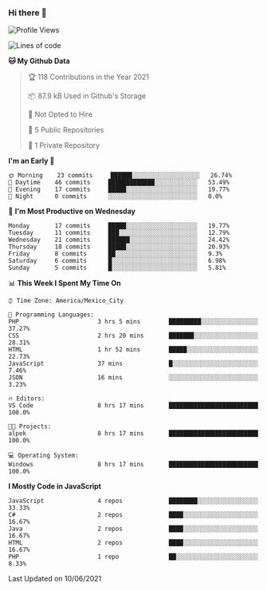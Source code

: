 ### Hi there 👋

<!--START_SECTION:waka-->
![Profile Views](http://img.shields.io/badge/Profile%20Views-0-blue)

![Lines of code](https://img.shields.io/badge/From%20Hello%20World%20I%27ve%20Written-1.8%20million%20lines%20of%20code-blue)

**🐱 My Github Data** 

> 🏆 118 Contributions in the Year 2021
 > 
> 📦 87.9 kB Used in Github's Storage 
 > 
> 🚫 Not Opted to Hire
 > 
> 📜 5 Public Repositories 
 > 
> 🔑 1 Private Repository 
 > 
**I'm an Early 🐤** 

```text
🌞 Morning    23 commits     ██████░░░░░░░░░░░░░░░░░░░   26.74% 
🌆 Daytime    46 commits     █████████████░░░░░░░░░░░░   53.49% 
🌃 Evening    17 commits     █████░░░░░░░░░░░░░░░░░░░░   19.77% 
🌙 Night      0 commits      ░░░░░░░░░░░░░░░░░░░░░░░░░   0.0%

```
📅 **I'm Most Productive on Wednesday** 

```text
Monday       17 commits     █████░░░░░░░░░░░░░░░░░░░░   19.77% 
Tuesday      11 commits     ███░░░░░░░░░░░░░░░░░░░░░░   12.79% 
Wednesday    21 commits     ██████░░░░░░░░░░░░░░░░░░░   24.42% 
Thursday     18 commits     █████░░░░░░░░░░░░░░░░░░░░   20.93% 
Friday       8 commits      ██░░░░░░░░░░░░░░░░░░░░░░░   9.3% 
Saturday     6 commits      █░░░░░░░░░░░░░░░░░░░░░░░░   6.98% 
Sunday       5 commits      █░░░░░░░░░░░░░░░░░░░░░░░░   5.81%

```


📊 **This Week I Spent My Time On** 

```text
⌚︎ Time Zone: America/Mexico_City

💬 Programming Languages: 
PHP                      3 hrs 5 mins        █████████░░░░░░░░░░░░░░░░   37.27% 
CSS                      2 hrs 20 mins       ███████░░░░░░░░░░░░░░░░░░   28.31% 
HTML                     1 hr 52 mins        █████░░░░░░░░░░░░░░░░░░░░   22.73% 
JavaScript               37 mins             █░░░░░░░░░░░░░░░░░░░░░░░░   7.46% 
JSON                     16 mins             ░░░░░░░░░░░░░░░░░░░░░░░░░   3.23%

🔥 Editors: 
VS Code                  8 hrs 17 mins       █████████████████████████   100.0%

🐱‍💻 Projects: 
alpek                    8 hrs 17 mins       █████████████████████████   100.0%

💻 Operating System: 
Windows                  8 hrs 17 mins       █████████████████████████   100.0%

```

**I Mostly Code in JavaScript** 

```text
JavaScript               4 repos             ████████░░░░░░░░░░░░░░░░░   33.33% 
C#                       2 repos             ████░░░░░░░░░░░░░░░░░░░░░   16.67% 
Java                     2 repos             ████░░░░░░░░░░░░░░░░░░░░░   16.67% 
HTML                     2 repos             ████░░░░░░░░░░░░░░░░░░░░░   16.67% 
PHP                      1 repo              ██░░░░░░░░░░░░░░░░░░░░░░░   8.33%

```



 Last Updated on 10/06/2021
<!--END_SECTION:waka-->

<!--
**JorgeGinez/JorgeGinez** is a ✨ _special_ ✨ repository because its `README.md` (this file) appears on your GitHub profile.

Here are some ideas to get you started:

- 🔭 I’m currently working on ...
- 🌱 I’m currently learning ...
- 👯 I’m looking to collaborate on ...
- 🤔 I’m looking for help with ...
- 💬 Ask me about ...
- 📫 How to reach me: ...
- 😄 Pronouns: ...
- ⚡ Fun fact: ...
-->
